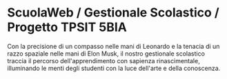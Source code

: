# ScuolaWeb / Gestionale Scolastico / Progetto TPSIT 5BIA

Con la precisione di un compasso nelle mani di Leonardo e la tenacia di un razzo spaziale nelle mani di Elon Musk, il nostro gestionale scolastico traccia il percorso dell'apprendimento con sapienza rinascimentale, illuminando le menti degli studenti con la luce dell'arte e della conoscenza.
